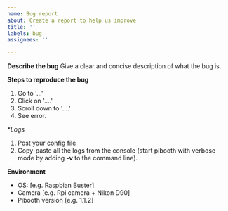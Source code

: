 ```yaml
---
name: Bug report
about: Create a report to help us improve
title: ''
labels: bug
assignees: ''

---
```


**Describe the bug**
Give a clear and concise description of what the bug is.

**Steps to reproduce the bug**
1. Go to '...'
2. Click on '....'
3. Scroll down to '....'
4. See error.

**Logs*
1. Post your config file
2. Copy-paste all the logs from the console (start pibooth with verbose mode by adding **-v** to the command line).

**Environment**
 - OS: [e.g. Raspbian Buster]
 - Camera [e.g. Rpi camera + Nikon D90]
 - Pibooth version [e.g. 1.1.2]
